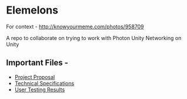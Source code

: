 # Elemelons

For context - http://knowyourmeme.com/photos/958709

A repo to collaborate on trying to work with Photon Unity Networking on Unity

## Important Files - 
- [Project Proposal](ProjectProposal.md)
- [Technical Specifications](TechnicalSpecifications.md)
- [User Testing Results](../blob/master/UserTestingResults.md)
